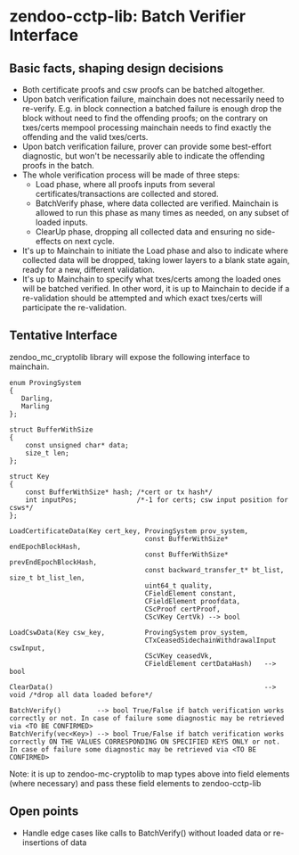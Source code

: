 # zendoo-cctp-lib: Batch Verifier Interface

## Basic facts, shaping design decisions
* Both certificate proofs and csw proofs can be batched altogether.
* Upon batch verification failure, mainchain does not necessarily need to re-verify. E.g. in block connection a batched failure is enough drop the block without need to find the offending proofs; on the contrary on txes/certs mempool processing mainchain needs to find exactly the offending and the valid txes/certs.
* Upon batch verification failure, prover can provide some best-effort diagnostic, but won't be necessarily able to indicate the offending proofs in the batch.
* The whole verification process will be made of three steps:
  - Load phase, where all proofs inputs from several certificates/transactions are collected and stored.
  - BatchVerify phase, where data collected are verified. Mainchain is allowed to run this phase as many times as needed, on any subset of loaded inputs.
  - ClearUp phase, dropping all collected data and ensuring no side-effects on next cycle.
*  It's up to Mainchain to initiate the Load phase and also to indicate where collected data will be dropped, taking lower layers to a blank state again, ready for a new, different validation.
*  It's up to Mainchain to specify what txes/certs among the loaded ones will be batched verified. In other word, it is up to Mainchain to decide if a re-validation should be attempted and which exact txes/certs will participate the re-validation.


## Tentative Interface
zendoo_mc_cryptolib library will expose the following interface to mainchain.
```
enum ProvingSystem
{
   Darling,
   Marling
};

struct BufferWithSize
{
    const unsigned char* data;
    size_t len;
};

struct Key
{
    const BufferWithSize* hash; /*cert or tx hash*/
    int inputPos;               /*-1 for certs; csw input position for csws*/
};

LoadCertificateData(Key cert_key, ProvingSystem prov_system,
                                  const BufferWithSize* endEpochBlockHash,
                                  const BufferWithSize* prevEndEpochBlockHash,
                                  const backward_transfer_t* bt_list, size_t bt_list_len,
                                  uint64_t quality,
                                  CFieldElement constant,
                                  CFieldElement proofdata,
                                  CScProof certProof,
                                  CScVKey CertVk) --> bool

LoadCswData(Key csw_key,          ProvingSystem prov_system,
                                  CTxCeasedSidechainWithdrawalInput cswInput,
                                  CScVKey ceasedVk,
                                  CFieldElement certDataHash)   --> bool

ClearData()                                                     --> void /*drop all data loaded before*/

BatchVerify()         --> bool True/False if batch verification works correctly or not. In case of failure some diagnostic may be retrieved via <TO BE CONFIRMED>
BatchVerify(vec<Key>) --> bool True/False if batch verification works correctly ON THE VALUES CORRESPONDING ON SPECIFIED KEYS ONLY or not. In case of failure some diagnostic may be retrieved via <TO BE CONFIRMED>
```
Note: it is up to zendoo-mc-cryptolib to map types above into field elements (where necessary) and pass these field elements to zendoo-cctp-lib

## Open points
* Handle edge cases like calls to BatchVerify() without loaded data or re-insertions of data 
